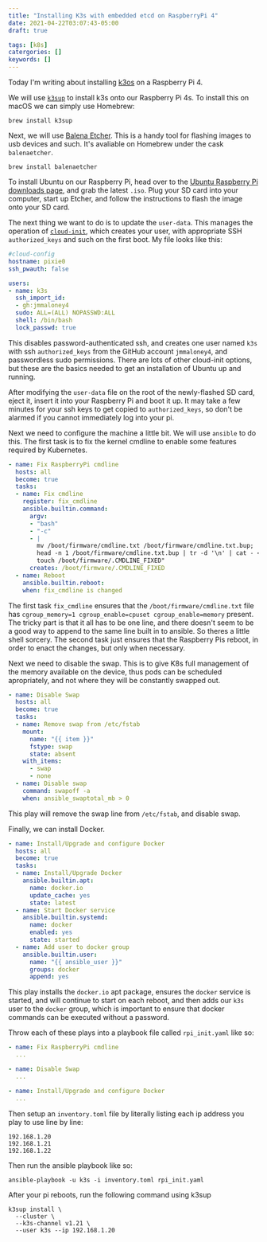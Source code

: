 ```yaml
---
title: "Installing K3s with embedded etcd on RaspberryPi 4"
date: 2021-04-22T03:07:43-05:00
draft: true

tags: [k8s]
catergories: []
keywords: []
---
```


Today I'm writing about installing [k3os](https://k3os.io/) on a Raspberry Pi 4. 

We will use [`k3sup`](https://github.com/alexellis/k3sup) to install k3s onto our Raspberry Pi 4s. To install this on macOS we can simply use Homebrew:

```shell
brew install k3sup
```

Next, we will use [Balena Etcher](https://etcherpc.com/). This is a handy tool for flashing images to usb devices and such. It's avaliable on Homebrew under the cask `balenaetcher`.

```shell
brew install balenaetcher
```

To install Ubuntu on our Raspberry Pi, head over to the [Ubuntu Raspberry Pi downloads page](https://ubuntu.com/download/raspberry-pi), and grab the latest `.iso`. Plug your SD card into your computer, start up Etcher, and follow the instructions to flash the image onto your SD card. 

The next thing we want to do is to update the `user-data`. This manages the operation of [`cloud-init`](https://cloudinit.readthedocs.io/en/latest/index.html), which creates your user, with appropriate SSH `authorized_keys` and such on the first boot. My file looks like this:

```yaml
#cloud-config
hostname: pixie0
ssh_pwauth: false

users:
- name: k3s
  ssh_import_id:
  - gh:jmmaloney4
  sudo: ALL=(ALL) NOPASSWD:ALL
  shell: /bin/bash
  lock_passwd: true
```

This disables password-authenticated ssh, and creates one user named `k3s` with ssh `authorized_keys` from the GitHub account `jmmaloney4`, and passwordless sudo permissions. There are lots of other cloud-init options, but these are the basics needed to get an installation of Ubuntu up and running.

After modifying the `user-data` file on the root of the newly-flashed SD card, eject it, insert it into your Raspberry Pi and boot it up. It may take a few minutes for your ssh keys to get copied to `authorized_keys`, so don't be alarmed if you cannot immediately log into your pi.

Next we need to configure the machine a little bit. We will use `ansible` to do this. The first task is to fix the kernel cmdline to enable some features required by Kubernetes. 

```yaml
- name: Fix RaspberryPi cmdline
  hosts: all
  become: true
  tasks:
  - name: Fix cmdline
    register: fix_cmdline
    ansible.builtin.command:
      argv:
      - "bash"
      - "-c"
      - |
        mv /boot/firmware/cmdline.txt /boot/firmware/cmdline.txt.bup;
        head -n 1 /boot/firmware/cmdline.txt.bup | tr -d '\n' | cat - <(echo ' cgroup_memory=1 cgroup_enable=cpuset cgroup_enable=memory') > /boot/firmware/cmdline.txt;
        touch /boot/firmware/.CMDLINE_FIXED"
      creates: /boot/firmware/.CMDLINE_FIXED
  - name: Reboot
    ansible.builtin.reboot:
    when: fix_cmdline is changed
```

The first task `fix_cmdline` ensures that the `/boot/firmware/cmdline.txt` file has `cgroup_memory=1 cgroup_enable=cpuset cgroup_enable=memory` present. The tricky part is that it all has to be one line, and there doesn't seem to be a good way to append to the same line built in to ansible. So theres a little shell sorcery. The second task just ensures that the Raspberry Pis reboot, in order to enact the changes, but only when necessary.

Next we need to disable the swap. This is to give K8s full management of the memory available on the device, thus pods can be scheduled apropriately, and not where they will be constantly swapped out. 

```yaml
- name: Disable Swap
  hosts: all
  become: true
  tasks:
  - name: Remove swap from /etc/fstab
    mount:
      name: "{{ item }}"
      fstype: swap
      state: absent
    with_items:
      - swap
      - none
  - name: Disable swap
    command: swapoff -a
    when: ansible_swaptotal_mb > 0
```

This play will remove the swap line from `/etc/fstab`, and disable swap.

Finally, we can install Docker.

```yaml
- name: Install/Upgrade and configure Docker
  hosts: all
  become: true
  tasks:
  - name: Install/Upgrade Docker
    ansible.builtin.apt:
      name: docker.io
      update_cache: yes
      state: latest
  - name: Start Docker service
    ansible.builtin.systemd:
      name: docker
      enabled: yes
      state: started
  - name: Add user to docker group
    ansible.builtin.user: 
      name: "{{ ansible_user }}"
      groups: docker
      append: yes
```

This play installs the `docker.io` apt package, ensures the `docker` service is started, and will continue to start on each reboot, and then adds our `k3s` user to the `docker` group, which is important to ensure that docker commands can be executed without a password.

Throw each of these plays into a playbook file called `rpi_init.yaml` like so:

```yaml
- name: Fix RaspberryPi cmdline
  ...

- name: Disable Swap
  ...

- name: Install/Upgrade and configure Docker
  ...
```

Then setup an `inventory.toml` file by literally listing each ip address you play to use line by line:

```
192.168.1.20
192.168.1.21
192.168.1.22
```

Then run the ansible playbook like so:

```
ansible-playbook -u k3s -i inventory.toml rpi_init.yaml
```

After your pi reboots, run the following command using k3sup

```
k3sup install \
  --cluster \
  --k3s-channel v1.21 \
  --user k3s --ip 192.168.1.20
```


